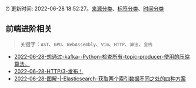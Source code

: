 :alarm_clock: 更新时间: 2022-06-28 18:52:27。[来源分类](../README.md)、[标签分类](../TAGS.md)、[时间分类](../TIMELINE.md)

## 前端进阶相关


> 关键字：`AST`、`GPU`、`WebAssembly`、`Vim`、`HTTP`、`算法`、`全栈`



- [2022-06-28-想通过-kafka--Python-检查所有-topic-producer-使用的压缩算法。](https://www.v2ex.com/t/862791) 
- [2022-06-28-HTTP/3-发布！](https://toutiao.io/k/x84l82k) 
- [2022-06-28-图解-|-Elasticsearch-获取两个索引数据不同之处的四种方案](https://toutiao.io/k/2fr94xp) 